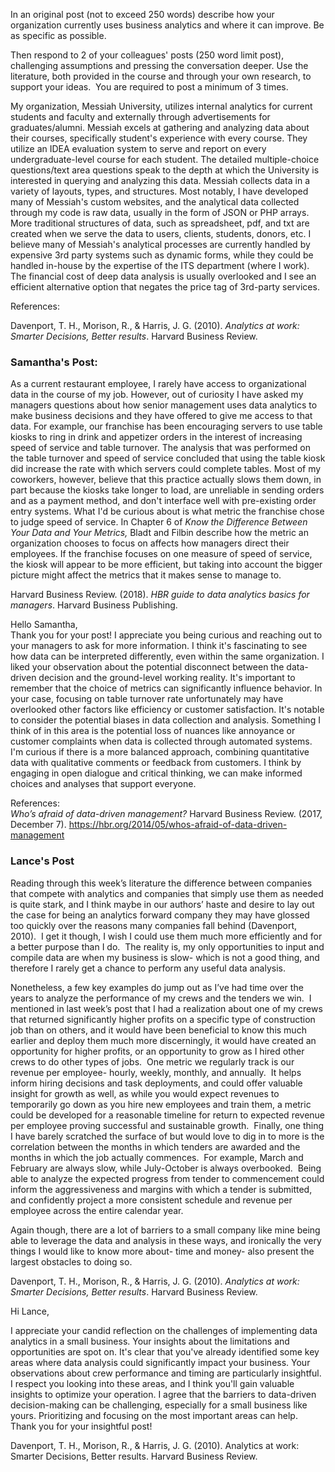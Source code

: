 In an original post (not to exceed 250 words) describe how your organization currently uses business analytics and where it can improve. Be as specific as possible.

Then respond to 2 of your colleagues' posts (250 word limit post), challenging assumptions and pressing the conversation deeper. Use the literature, both provided in the course and through your own research, to support your ideas.  You are required to post a minimum of 3 times.

My organization, Messiah University, utilizes internal analytics for current students and faculty and externally through advertisements for graduates/alumni. Messiah excels at gathering and analyzing data about their courses, specifically student's experience with every course. They utilize an IDEA evaluation system to serve and report on every undergraduate-level course for each student. The detailed multiple-choice questions/text area questions speak to the depth at which the University is interested in querying and analyzing this data. Messiah collects data in a variety of layouts, types, and structures. Most notably, I have developed many of Messiah's custom websites, and the analytical data collected through my code is raw data, usually in the form of JSON or PHP arrays. More traditional structures of data, such as spreadsheet, pdf, and txt are created when we serve the data to users, clients, students, donors, etc. I believe many of Messiah's analytical processes are currently handled by expensive 3rd party systems such as dynamic forms, while they could be handled in-house by the expertise of the ITS department (where I work). The financial cost of deep data analysis is usually overlooked and I see an efficient alternative option that negates the price tag of 3rd-party services.

References:

Davenport, T. H., Morison, R., & Harris, J. G. (2010). _Analytics at work: Smarter Decisions, Better results_. Harvard Business Review.


### Samantha's Post:
As a current restaurant employee, I rarely have access to organizational data in the course of my job. However, out of curiosity I have asked my managers questions about how senior management uses data analytics to make business decisions and they have offered to give me access to that data. For example, our franchise has been encouraging servers to use table kiosks to ring in drink and appetizer orders in the interest of increasing speed of service and table turnover. The analysis that was performed on the table turnover and speed of service concluded that using the table kiosk did increase the rate with which servers could complete tables. Most of my coworkers, however, believe that this practice actually slows them down, in part because the kiosks take longer to load, are unreliable in sending orders and as a payment method, and don't interface well with pre-existing order entry systems. What I'd be curious about is what metric the franchise chose to judge speed of service. In Chapter 6 of _Know the Difference Between Your Data and Your Metrics,_ Bladt and Filbin describe how the metric an organization chooses to focus on affects how managers direct their employees. If the franchise focuses on one measure of speed of service, the kiosk will appear to be more efficient, but taking into account the bigger picture might affect the metrics that it makes sense to manage to. 

Harvard Business Review. (2018). _HBR guide to data analytics basics for managers_. Harvard Business Publishing.

Hello Samantha,   
Thank you for your post! I appreciate you being curious and reaching out to your managers to ask for more information. I think it's fascinating to see how data can be interpreted differently, even within the same organization. I liked your observation about the potential disconnect between the data-driven decision and the ground-level working reality. It's important to remember that the choice of metrics can significantly influence behavior. In your case, focusing on table turnover rate unfortunately may have overlooked other factors like efficiency or customer satisfaction. It's notable to consider the potential biases in data collection and analysis. Something I think of in this area is the potential loss of nuances like annoyance or customer complaints when data is collected through automated systems. I'm curious if there is a more balanced approach, combining quantitative data with qualitative comments or feedback from customers. I think by engaging in open dialogue and critical thinking, we can make informed choices and analyses that support everyone.

References:  
_Who’s afraid of data-driven management?_ Harvard Business Review. (2017, December 7). https://hbr.org/2014/05/whos-afraid-of-data-driven-management

### Lance's Post

Reading through this week’s literature the difference between companies that compete with analytics and companies that simply use them as needed is quite stark, and I think maybe in our authors’ haste and desire to lay out the case for being an analytics forward company they may have glossed too quickly over the reasons many companies fall behind (Davenport, 2010).  I get it though, I wish I could use them much more efficiently and for a better purpose than I do.  The reality is, my only opportunities to input and compile data are when my business is slow- which is not a good thing, and therefore I rarely get a chance to perform any useful data analysis.  

Nonetheless, a few key examples do jump out as I’ve had time over the years to analyze the performance of my crews and the tenders we win.  I mentioned in last week’s post that I had a realization about one of my crews that returned significantly higher profits on a specific type of construction job than on others, and it would have been beneficial to know this much earlier and deploy them much more discerningly, it would have created an opportunity for higher profits, or an opportunity to grow as I hired other crews to do other types of jobs.  One metric we regularly track is our revenue per employee- hourly, weekly, monthly, and annually.  It helps inform hiring decisions and task deployments, and could offer valuable insight for growth as well, as while you would expect revenues to temporarily go down as you hire new employees and train them, a metric could be developed for a reasonable timeline for return to expected revenue per employee proving successful and sustainable growth.  Finally, one thing I have barely scratched the surface of but would love to dig in to more is the correlation between the months in which tenders are awarded and the months in which the job actually commences.  For example, March and February are always slow, while July-October is always overbooked.  Being able to analyze the expected progress from tender to commencement could inform the aggressiveness and margins with which a tender is submitted, and confidently project a more consistent schedule and revenue per employee across the entire calendar year.

Again though, there are a lot of barriers to a small company like mine being able to leverage the data and analysis in these ways, and ironically the very things I would like to know more about- time and money- also present the largest obstacles to doing so.  

  
  
Davenport, T. H., Morison, R., & Harris, J. G. (2010). _Analytics at work: Smarter Decisions, Better results_. Harvard Business Review.

Hi Lance,

I appreciate your candid reflection on the challenges of implementing data analytics in a small business. Your insights about the limitations and opportunities are spot on. It's clear that you've already identified some key areas where data analysis could significantly impact your business. Your observations about crew performance and timing are particularly insightful. I respect you looking into these areas, and I think you'll gain valuable insights to optimize your operation. I agree that the barriers to data-driven decision-making can be challenging, especially for a small business like yours. Prioritizing and focusing on the most important areas can help. Thank you for your insightful post! 

Davenport, T. H., Morison, R., & Harris, J. G. (2010). Analytics at work: Smarter Decisions, Better results. Harvard Business Review.

